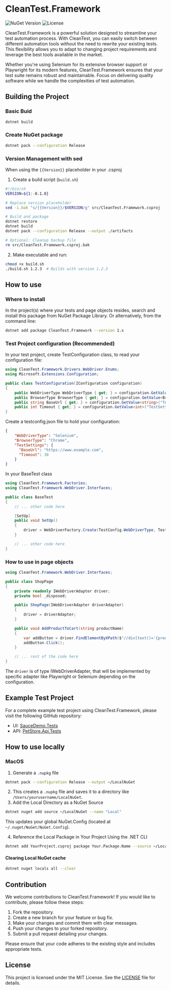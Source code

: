 # CleanTest.Framework

![NuGet Version](https://img.shields.io/nuget/v/CleanTest.Framework.svg)
![License](https://img.shields.io/badge/license-MIT-brightgreen.svg)

CleanTest.Framework is a powerful solution designed to streamline your test automation process. With CleanTest, you can easily switch between different automation tools without the need to rewrite your existing tests. This flexibility allows you to adapt to changing project requirements and leverage the best tools available in the market.

Whether you're using Selenium for its extensive browser support or Playwright for its modern features, CleanTest.Framework ensures that your test suite remains robust and maintainable. Focus on delivering quality software while we handle the complexities of test automation.

## Building the Project
### Basic Buid
```bash
dotnet build
```

### Create NuGet package
```bash
dotnet pack --configuration Release
```

### Version Management with sed
When using the `{{Version}}` placeholder in your .csproj

1. Create a build script (`build.sh`)
```bash
#!/bin/sh
VERSION=${1:-0.1.0}

# Replace version placeholder
sed -i.bak "s/{{Version}}/$VERSION/g" src/CleanTest.Framework.csproj

# Build and package
dotnet restore
dotnet build
dotnet pack --configuration Release --output ./artifacts

# Optional: Cleanup backup file
rm src/CleanTest.Framework.csproj.bak
```

2. Make executable and run:
```bash
chmod +x build.sh
./build.sh 1.2.3  # Builds with version 1.2.3
```

## How to use

### Where to install
In the project(s) where your tests and page objects resides, search and install this package from NuGet Package Library. Or alternatively, from the command line:

```bash
dotnet add package CleanTest.Framework --version 1.x
```

### Test Project configuration (Recommended)
In your test project, create TestConfiguration class, to read your configuration file:

```csharp
using CleanTest.Framework.Drivers.WebDriver.Enums;
using Microsoft.Extensions.Configuration;

public class TestConfiguration(IConfiguration configuration)
{
    public WebDriverType WebDriverType { get; } = configuration.GetValue<WebDriverType>("WebDriverType", WebDriverType.Selenium);
    public BrowserType BrowserType { get; } = configuration.GetValue<BrowserType>("BrowserType", BrowserType.Chrome);
    public string BaseUrl { get; } = configuration.GetValue<string>("TestSettings:BaseUrl", "https://www.example.com/");
    public int Timeout { get; } = configuration.GetValue<int>("TestSettings:Timeout", 30);
}
```

Create a testconfig.json file to hold your configuration:

```json
{
    "WebDriverType": "Selenium",
    "BrowserType": "Chrome",
    "TestSettings": {
      "BaseUrl": "https://www.example.com",
      "Timeout": 30
    }
}
```

In your BaseTest class

```csharp
using CleanTest.Framework.Factories;
using CleanTest.Framework.WebDriver.Interfaces;

public class BaseTest 
{
    // ... other code here

    [SetUp]
    public void SetUp()
    {
        driver = WebDriverFactory.Create(TestConfig.WebDriverType, TestConfig.BrowserType);
    }

    // ... other code here
}
```

### How to use in page objects

```csharp
using CleanTest.Framework.WebDriver.Interfaces;

public class ShopPage
{
    private readonly IWebDriverAdapter driver;
    private bool _disposed;

    public ShopPage(IWebDriverAdapter driverAdapter)
    {
        driver = driverAdapter;
    }

    public void AddProductToCart(string productName)
    {
        var addButton = driver.FindElementByXPath($"//div[text()='{productName}']/ancestor::div[@class='inventory_item']//button[contains(@id, 'add-to-cart')]");
        addButton.Click();
    }

    // ... rest of the code here
}
```
The `driver` is of type IWebDriverAdapter, that will be implemented by specific adapter like Playwright or Selenium depending on the configuration.

## Example Test Project

For a complete example test project using CleanTest.Framework, please visit the following GitHub repository:

* UI: [SauceDemo.Tests](https://github.com/mitsram/SauceDemo.Tests)
* API: [PetStore.Api.Tests](https://github.com/mitsram/CArch.PetStore.Api.Tests)

## How to use locally

### MacOS
1. Generate a `.nupkg` file
```bash
dotnet pack --configuration Release --output ~/LocalNuGet
```
2. This creates a `.nupkg` file and saves it to a directory like `/Users/yourusername/LocalNuGet`.
3. Add the Local Directory as a NuGet Source
```bash
dotnet nuget add source ~/LocalNuGet --name "Local"
```

This updates your global NuGet.Config (located at `~/.nuget/NuGet/NuGet.Config`).

4. Reference the Local Package in Your Project
Using the .NET CLI
```bash
dotnet add YourProject.csproj package Your.Package.Name --source ~/LocalNuGet
```

#### Clearing Local NuGet cache
```bash
dotnet nuget locals all --clear
```

## Contribution
We welcome contributions to CleanTest.Framework! If you would like to contribute, please follow these steps:

1. Fork the repository.
2. Create a new branch for your feature or bug fix.
3. Make your changes and commit them with clear messages.
4. Push your changes to your forked repository.
5. Submit a pull request detailing your changes.

Please ensure that your code adheres to the existing style and includes appropriate tests.

## License
This project is licensed under the MIT License. See the [LICENSE](LICENSE) file for details.